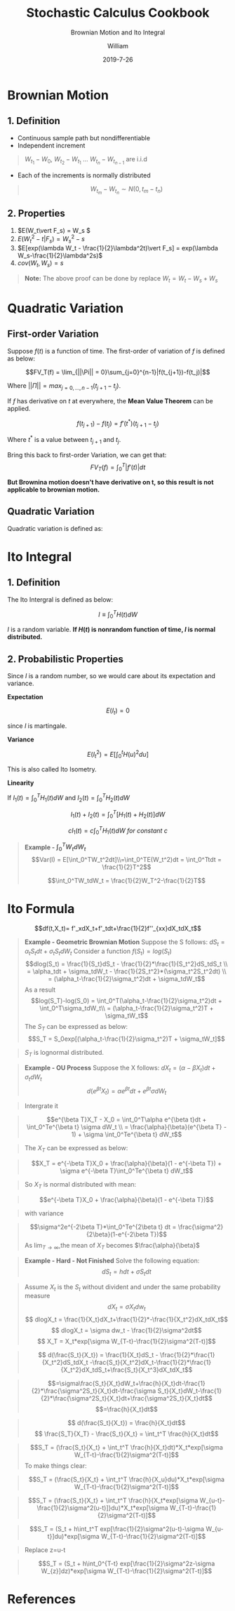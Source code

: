 ﻿---
layout:     post
title:      Stochastic Calculus Cookbook
subtitle:   Brownian Motion and Ito Integral 
date:       2019-7-26
author:     William
header-img: img/post-bg-universe.jpg
catalog: true
tags:
    - Stochastic Calculus
---
<script type="text/x-mathjax-config">
  MathJax.Hub.Config({
    tex2jax: { 
      inlineMath: [['$','$'], ['\\(','\\)']],
      processEscapes: true
    }
  });
  </script>
<script type="text/javascript" async
  src="https://cdnjs.cloudflare.com/ajax/libs/mathjax/2.7.5/MathJax.js?config=TeX-MML-AM_CHTML">
</script>

# Brownian Motion
## 1. Definition

- Continuous sample path but nondifferentiable
- Independent increment

> $W_{t_1}-W_0$, $W_{t_2} - W_{t_1}$ ... $W_{t_n} - W_{t_{n-1}}$ are i.i.d

- Each of the increments is normally distributed

> $$W_{t_m} - W_{t_n} \sim N(0,t_m-t_n)$$

## 2. Properties

1. $E(W_t\vert F_s) = W_s $
2. $E(W_t^2-t\vert F_s) = W_s^2-s$
3. $E[exp(\lambda W_t - \frac{1}{2}\lambda^2t)\vert F_s] = exp(\lambda W_s-\frac{1}{2}\lambda^2s)$
4. $cov(W_t,W_s) = s$

> **Note:** 
> The above proof can be done by replace $W_t = W_t-W_s+W_s$

# Quadratic Variation
## First-order Variation
Suppose $f(t)$ is a function of time. The first-order of variation of $f$ is defined as below:

$$FV_T(f) = \lim_{||\Pi|| = 0}\sum_{j=0}^{n-1}|f(t_{j+1})-f(t_j)|$$

Where $||\Pi|| = max_{j=0,...,n-1}(t_{j+1}-t_j)$.

If $f$ has derivative on $t$ at everywhere, the **Mean Value Theorem** can be applied. 

$$f(t_{j+1})-f(t_j) = f'(t^*)(t_{j+1}-t_j)$$

Where $t^*$ is a value between $t_{j+1}$ and $t_j$.

Bring this back to first-order Variation, we can get that:
$$FV_T(f) = \int_0^T|f'(t)|dt$$

**But Brownina motion doesn't have derivative on t, so this result is not applicable to brownian motion.**

## Quadratic Variation
Quadratic variation is defined as:

$$$$

# Ito Integral
## 1. Definition
The Ito Intergral is defined as below:

$$I \equiv \int_0^TH(t)dW$$

$I$ is a random variable. **If $H(t)$ is nonrandom function of time, $I$ is normal distributed.**

## 2. Probabilistic Properties

Since $I$ is a random number, so we would care about its expectation and variance.

**Expectation**

$$E(I_t) = 0$$

since $I$ is martingale.

**Variance**

$$E(I_t^2) = E[\int_0^tH(u)^2du]$$

This is also called Ito Isometry.

**Linearity**

If $I_1(t) = \int_0^TH_1(t)dW$ and $I_2(t) = \int_0^TH_2(t)dW$

$$I_1(t)+I_2(t) = \int_0^T[H_1(t)+H_2(t)]dW$$

$$cI_1(t) = c\int_0^TH_1(t)dW \ for \ constant\ c$$

> **Example - $\int_0^TW_tdW_t$**
> $$Var(I) = E[\int_0^TW_t^2dt]\\=\int_0^TE(W_t^2)dt = \int_0^Ttdt = \frac{1}{2}T^2$$
>
> $$\int_0^TW_tdW_t = \frac{1}{2}W_T^2-\frac{1}{2}T$$

# Ito Formula

$$df(t,X_t)= f'_xdX_t+f'_tdt+\frac{1}{2}f''_{xx}dX_tdX_t$$

> **Example - Geometric Brownian Motion**
> Suppose the S follows: $dS_t = \alpha _tS_tdt + \sigma_tS_tdW_t$
> Consider a function $f(S_t) = log(S_t)$
> $$dlog(S_t) = \frac{1}{S_t}dS_t - \frac{1}{2}*\frac{1}{S_t^2}dS_tdS_t \\
    = \alpha_tdt + \sigma_tdW_t - \frac{1}{2S_t^2}*(\sigma_t^2S_t^2dt) \\
    = (\alpha_t-\frac{1}{2}\sigma_t^2)dt + \sigma_tdW_t$$
> As a result
> $$log(S_T)-log(S_0) = \int_0^T(\alpha_t-\frac{1}{2}\sigma_t^2)dt + \int_0^T\sigma_tdW_t\\
  = (\alpha_t-\frac{1}{2}\sigma_t^2)T + \sigma_tW_t$$
> The $S_T$ can be expressed as below:
> $$S_T = S_0exp[(\alpha_t-\frac{1}{2}\sigma_t^2)T + \sigma_tW_t]$$

> $S_T$ is lognormal distributed.

> **Example - OU Process**
> Suppose the X follows: $dX_t = (\alpha-\beta X_t)dt + \sigma_tdW_t$
> $$d(e^{\beta t}X_t) = \alpha e^{\beta t}dt + e^{\beta t} \sigma dW_t$$

> Intergrate it

> $$e^{\beta T}X_T - X_0 = \int_0^T\alpha e^{\beta t}dt + \int_0^Te^{\beta t} \sigma dW_t \\
  = \frac{\alpha}{\beta}(e^{\beta T} - 1) + \sigma \int_0^Te^{\beta t} dW_t$$
  
> The $X_T$ can be expressed as below:

> $$X_T = e^{-\beta T}X_0 + \frac{\alpha}{\beta}(1 - e^{-\beta T}) + \sigma e^{-\beta T}\int_0^Te^{\beta t} dW_t$$

> So $X_T$ is normal distributed with mean:

> $$e^{-\beta T}X_0 + \frac{\alpha}{\beta}(1 - e^{-\beta T})$$

> with variance

>$$\sigma^2e^{-2\beta T}*\int_0^Te^{2\beta t} dt = \frac{\sigma^2}{2\beta}(1-e^{-2\beta T})$$
> As $\lim_{T \to\infty}$,the mean of $X_T$ becomes $\frac{\alpha}{\beta}$

> **Example - Hard - Not Finished**
>Solve the following equation:
$$dS_t = hdt + \sigma S_tdt$$

> Assume $X_t$ is the $S_t$ without divident and under the same probability measure
>$$dX_t     = \sigma X_tdw_t$$
>$$ dlogX_t = \frac{1}{X_t}dX_t+\frac{1}{2}*-\frac{1}{X_t^2}dX_tdX_t$$
>$$ dlogX_t = \sigma dw_t - \frac{1}{2}\sigma^2dt$$
>$$ X_T = X_t*exp[\sigma W_{T-t}-\frac{1}{2}\sigma^2(T-t)]$$

>$$ d(\frac{S_t}{X_t}) = \frac{1}{X_t}dS_t - \frac{1}{2}*\frac{1}{X_t^2}dS_tdX_t -\frac{S_t}{X_t^2}dX_t-\frac{1}{2}*\frac{1}{X_t^2}dX_tdS_t+\frac{S_t}{X_t^3}dX_tdX_t$$

>$$=\sigma\frac{S_t}{X_t}dW_t+\frac{h}{X_t}dt-\frac{1}{2}*\frac{\sigma^2S_t}{X_t}dt-\frac{\sigma S_t}{X_t}dW_t-\frac{1}{2}*\frac{\sigma^2S_t}{X_t}dt+\frac{\sigma^2S_t}{X_t}dt$$
$$=\frac{h}{X_t}dt$$

>$$ d(\frac{S_t}{X_t}) = \frac{h}{X_t}dt$$
>$$ \frac{S_T}{X_T} - \frac{S_t}{X_t} = \int_t^T \frac{h}{X_t}dt$$

>$$S_T = (\frac{S_t}{X_t} + \int_t^T \frac{h}{X_t}dt)*X_t*exp[\sigma W_{T-t}-\frac{1}{2}\sigma^2(T-t)]$$
To make things clear:



>$$S_T = (\frac{S_t}{X_t} + \int_t^T \frac{h}{X_u}du)*X_t*exp[\sigma W_{T-t}-\frac{1}{2}\sigma^2(T-t)]$$

>$$S_T = (\frac{S_t}{X_t} + \int_t^T \frac{h}{X_t*exp[\sigma W_{u-t}-\frac{1}{2}\sigma^2(u-t)]}du)*X_t*exp[\sigma W_{T-t}-\frac{1}{2}\sigma^2(T-t)]$$

>$$S_T = (S_t + h\int_t^T exp[\frac{1}{2}\sigma^2(u-t)-\sigma W_{u-t}]du)*exp[\sigma W_{T-t}-\frac{1}{2}\sigma^2(T-t)]$$

>Replace z=u-t

>$$S_T = (S_t + h\int_0^{T-t} exp[\frac{1}{2}\sigma^2z-\sigma W_{z}]dz)*exp[\sigma W_{T-t}-\frac{1}{2}\sigma^2(T-t)]$$



# References



  [1]: http://static.zybuluo.com/williamhkh/sokkdt6ivb1ag7iw4e8yobib/image_1df1n21nu13ps9t2uo41vku1199.png
  [2]: http://static.zybuluo.com/williamhkh/0tplxy5ef7hu7w2j6km6n9d6/image_1df1n5iupjcd9qi1b7vo6g1rr5m.png




